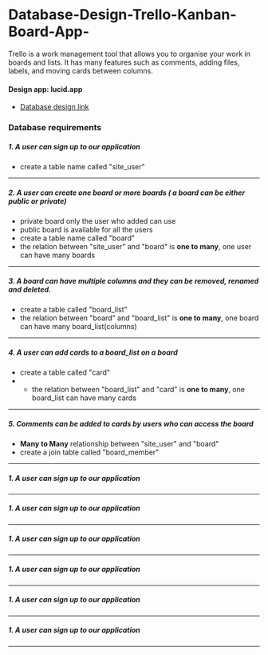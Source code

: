 # Database-Design-Trello-Kanban-Board-App-
Trello is a work management tool that allows you to organise your work in boards and lists. It has many features such as comments, adding files, labels, and moving cards between columns.

#### Design app: **lucid.app**
- [Database design link]((https://lucid.app/lucidchart/63b4da6d-1315-4f2a-8085-49d7ce76c221/edit?beaconFlowId=2ACA09CD33B64859&page=0_0&invitationId=inv_d2070272-2755-43b8-b6db-05b659ff1329#))

### Database requirements
##### 1. A user can sign up to our application 
- create a table name called "site_user"
---

##### 2. A user can create one board or more boards ( a board can be either public or private)
- private board only the user who added can use
- public board is available for all the users
- create a table name called "board"
- the relation between "site_user" and "board" is **one to many**, one user can have many boards
---


##### 3. A board can have multiple columns and they can be removed, renamed and deleted.
- create a table called "board_list"
- the relation between "board" and "board_list" is **one to many**, one board can have many board_list(columns)
---


##### 4. A user can add cards to a board_list on a board 
- create a table called "card"
- - the relation between "board_list" and "card" is **one to many**, one board_list can have many cards
---


##### 5. Comments can be added to cards by users who can access the board
- **Many to Many** relationship between "site_user" and "board"
- create a join table called "board_member"

---

##### 1. A user can sign up to our application 
---


##### 1. A user can sign up to our application 
---


##### 1. A user can sign up to our application 
---
##### 1. A user can sign up to our application 
---


##### 1. A user can sign up to our application 
---


##### 1. A user can sign up to our application 
---

